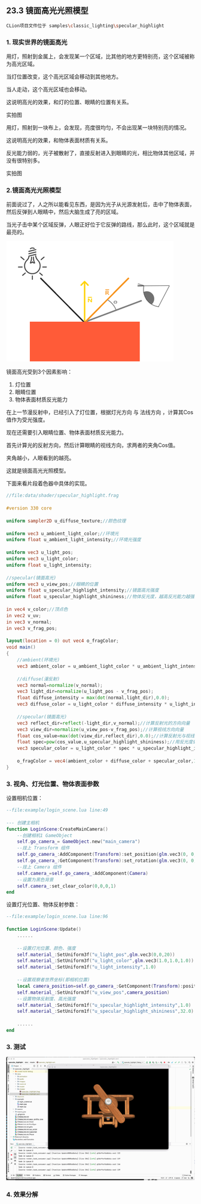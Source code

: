 ﻿## 23.3 镜面高光光照模型

```bash
CLion项目文件位于 samples\classic_lighting\specular_highlight
```

### 1. 现实世界的镜面高光

用灯，照射到金属上，会发现某一个区域，比其他的地方更特别亮，这个区域被称为高光区域。

当灯位置改变，这个高光区域会移动到其他地方。

当人走动，这个高光区域也会移动。

这说明高光的效果，和灯的位置、眼睛的位置有关系。

实拍图

用灯，照射到一块布上，会发现，亮度很均匀，不会出现某一块特别亮的情况。

这说明高光的效果，和物体表面材质有关系。

反光能力弱的，光子被散射了，直接反射进入到眼睛的光，相比物体其他区域，并没有很特别多。

实拍图

### 2.镜面高光光照模型

前面说过了，人之所以能看见东西，是因为光子从光源发射后，击中了物体表面，然后反弹到人眼睛中，然后大脑生成了亮的区域。

当光子击中某个区域反弹，人眼正好位于它反弹的路线，那么此时，这个区域就是最亮的。

![](../../imgs/classic_lighting/specular_highlighting/specular_reflect.png)


镜面高光受到3个因素影响：
1. 灯位置
2. 眼睛位置
3. 物体表面材质反光能力

在上一节漫反射中，已经引入了灯位置，根据灯光方向 与 法线方向 ，计算其Cos值作为受光强度。

现在还需要引入眼睛位置、物体表面材质反光能力。

首先计算光的反射方向，然后计算眼睛的视线方向，求两者的夹角Cos值。

夹角越小，人眼看到的越亮。

这就是镜面高光光照模型。

下面来看片段着色器中具体的实现。

```glsl
//file:data/shader/specular_highlight.frag 

#version 330 core

uniform sampler2D u_diffuse_texture;//颜色纹理

uniform vec3 u_ambient_light_color;//环境光
uniform float u_ambient_light_intensity;//环境光强度

uniform vec3 u_light_pos;
uniform vec3 u_light_color;
uniform float u_light_intensity;

//specular(镜面高光)
uniform vec3 u_view_pos;//眼睛的位置
uniform float u_specular_highlight_intensity;//镜面高光强度
uniform float u_specular_highlight_shininess;//物体反光度，越高反光能力越强，高光点越小。

in vec4 v_color;//顶点色
in vec2 v_uv;
in vec3 v_normal;
in vec3 v_frag_pos;

layout(location = 0) out vec4 o_fragColor;
void main()
{
    //ambient(环境光)
    vec3 ambient_color = u_ambient_light_color * u_ambient_light_intensity * texture(u_diffuse_texture,v_uv).rgb;

    //diffuse(漫反射)
    vec3 normal=normalize(v_normal);
    vec3 light_dir=normalize(u_light_pos - v_frag_pos);
    float diffuse_intensity = max(dot(normal,light_dir),0.0);
    vec3 diffuse_color = u_light_color * diffuse_intensity * u_light_intensity * texture(u_diffuse_texture,v_uv).rgb;

    //specular(镜面高光)
    vec3 reflect_dir=reflect(-light_dir,v_normal);//计算反射光的方向向量
    vec3 view_dir=normalize(u_view_pos-v_frag_pos);//计算视线方向向量
    float cos_value=max(dot(view_dir,reflect_dir),0.0);//计算反射光与视线的夹角cos值
    float spec=pow(cos_value,u_specular_highlight_shininess);//用反光度做次方，计算得到高光值。
    vec3 specular_color = u_light_color * spec * u_specular_highlight_intensity * texture(u_diffuse_texture,v_uv).rgb;

    o_fragColor = vec4(ambient_color + diffuse_color + specular_color,1.0);
}
```

### 3. 视角、灯光位置、物体表面参数

设置相机位置：

```lua
--file:example/login_scene.lua line:49

--- 创建主相机
function LoginScene:CreateMainCamera()
    --创建相机1 GameObject
    self.go_camera_= GameObject.new("main_camera")
    --挂上 Transform 组件
    self.go_camera_:AddComponent(Transform):set_position(glm.vec3(0, 0, 10))
    self.go_camera_:GetComponent(Transform):set_rotation(glm.vec3(0, 0, 0))
    --挂上 Camera 组件
    self.camera_=self.go_camera_:AddComponent(Camera)
    --设置为黑色背景
    self.camera_:set_clear_color(0,0,0,1)
end
```

设置灯光位置、物体反射参数：

```lua
--file:example/login_scene.lua line:96

function LoginScene:Update()
    ......

    --设置灯光位置、颜色、强度
    self.material_:SetUniform3f("u_light_pos",glm.vec3(0,0,20))
    self.material_:SetUniform3f("u_light_color",glm.vec3(1.0,1.0,1.0))
    self.material_:SetUniform1f("u_light_intensity",1.0)

    --设置观察者世界坐标(即相机位置)
    local camera_position=self.go_camera_:GetComponent(Transform):position()
    self.material_:SetUniform3f("u_view_pos",camera_position)
    --设置物体反射度、高光强度
    self.material_:SetUniform1f("u_specular_highlight_intensity",1.0)
    self.material_:SetUniform1f("u_specular_highlight_shininess",32.0)

    ......
end
```



### 3. 测试

![](../../imgs/classic_lighting/specular_highlighting/specular_highlight_model.gif)

### 4. 效果分解

